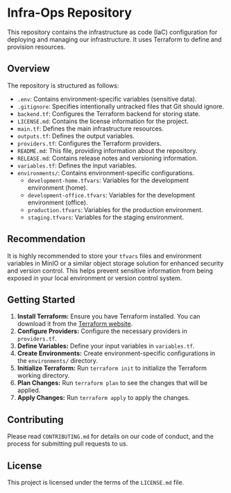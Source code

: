 # Infra-Ops Repository

This repository contains the infrastructure as code (IaC) configuration for deploying and managing our infrastructure. It uses Terraform to define and provision resources.

## Overview

The repository is structured as follows:

-   `.env`: Contains environment-specific variables (sensitive data).
-   `.gitignore`: Specifies intentionally untracked files that Git should ignore.
-   `backend.tf`: Configures the Terraform backend for storing state.
-   `LICENSE.md`: Contains the license information for the project.
-   `main.tf`: Defines the main infrastructure resources.
-   `outputs.tf`: Defines the output variables.
-   `providers.tf`: Configures the Terraform providers.
-   `README.md`: This file, providing information about the repository.
-   `RELEASE.md`: Contains release notes and versioning information.
-   `variables.tf`: Defines the input variables.
-   `environments/`: Contains environment-specific configurations.
    -   `development-home.tfvars`: Variables for the development environment (home).
    -   `development-office.tfvars`: Variables for the development environment (office).
    -   `production.tfvars`: Variables for the production environment.
    -   `staging.tfvars`: Variables for the staging environment.

## Recommendation

It is highly recommended to store your `tfvars` files and environment variables in MinIO or a similar object storage solution for enhanced security and version control. This helps prevent sensitive information from being exposed in your local environment or version control system.

## Getting Started

1.  **Install Terraform:** Ensure you have Terraform installed. You can download it from the [Terraform website](https://www.terraform.io/downloads.html).
2.  **Configure Providers:** Configure the necessary providers in `providers.tf`.
3.  **Define Variables:** Define your input variables in `variables.tf`.
4.  **Create Environments:** Create environment-specific configurations in the `environments/` directory.
5.  **Initialize Terraform:** Run `terraform init` to initialize the Terraform working directory.
6.  **Plan Changes:** Run `terraform plan` to see the changes that will be applied.
7.  **Apply Changes:** Run `terraform apply` to apply the changes.

## Contributing

Please read `CONTRIBUTING.md` for details on our code of conduct, and the process for submitting pull requests to us.

## License

This project is licensed under the terms of the `LICENSE.md` file.
